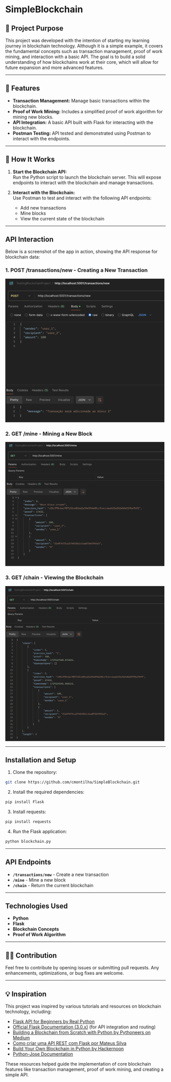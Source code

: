 # SimpleBlockchain

## 🎯 Project Purpose

This project was developed with the intention of starting my learning journey in blockchain technology. Although it is a simple example, it covers the fundamental concepts such as transaction management, proof of work mining, and interaction with a basic API. The goal is to build a solid understanding of how blockchains work at their core, which will allow for future expansion and more advanced features.

---

## 📝 Features

- **Transaction Management:** Manage basic transactions within the blockchain.
- **Proof of Work Mining:** Includes a simplified proof of work algorithm for mining new blocks.
- **API Integration:** A basic API built with Flask for interacting with the blockchain.  
- **Postman Testing:** API tested and demonstrated using Postman to interact with the endpoints.

---

## 🚀 How It Works

1. **Start the Blockchain API:**  
   Run the Python script to launch the blockchain server. This will expose endpoints to interact with the blockchain and manage transactions.
   
2. **Interact with the Blockchain:**  
   Use Postman to test and interact with the following API endpoints:
   - Add new transactions
   - Mine blocks
   - View the current state of the blockchain

---

## API Interaction

Below is a screenshot of the app in action, showing the API response for blockchain data:

### 1. POST /transactions/new - Creating a New Transaction
<img src="./new_transaction.png" alt="Creating a New Transaction" width="500"/>

### 2. GET /mine - Mining a New Block
<img src="./mine_block.png" alt="Mining a New Block" width="500"/>

### 3. GET /chain - Viewing the Blockchain
<img src="./view_blockchain.png" alt="Viewing the Blockchain" width="500"/>

---

## Installation and Setup

1. Clone the repository:
```bash
git clone https://github.com/cmontilha/SimpleBlockchain.git
```
2. Install the required dependencies:
```bash
pip install Flask
```
3. Install requests:
```bash
pip install requests
```
4. Run the Flask application:
  ```bash
  python blockchain.py
  ```
---

## API Endpoints

- **`/transactions/new`** - Create a new transaction
- **`/mine`** - Mine a new block
- **`/chain`** - Return the current blockchain

---

## Technologies Used

- **Python**
- **Flask**
- **Blockchain Concepts**
- **Proof of Work Algorithm**

---

## 👨‍💻 Contribution

Feel free to contribute by opening issues or submitting pull requests. Any enhancements, optimizations, or bug fixes are welcome.

---
## 💡 Inspiration

This project was inspired by various tutorials and resources on blockchain technology, including:
- [Flask API for Beginners by Real Python](https://realpython.com/flask-connexion-rest-api/)
- [Official Flask Documentation (3.0.x)](https://flask.palletsprojects.com/en/3.0.x/) (for API integration and routing)
- [Building a Blockchain from Scratch with Python by Pythoneers on Medium](https://medium.com/pythoneers/building-a-blockchain-from-scratch-with-python-489e7116142e)
- [Como criar uma API REST com Flask por Mateus Silva](https://mateus-dev-me.medium.com/como-criar-uma-api-rest-com-flask-29b6845f1f1c)
- [Build Your Own Blockchain in Python by Hackernoon](https://hackernoon.com/learn-blockchains-by-building-one-117428612f46)
- [Python-Jose Documentation](https://python-jose.readthedocs.io/en/latest/) 
  
These resources helped guide the implementation of core blockchain features like transaction management, proof of work mining, and creating a simple API.


